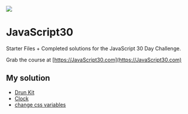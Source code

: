 ﻿![](https://javascript30.com/images/JS3-social-share.png)

# JavaScript30

Starter Files + Completed solutions for the JavaScript 30 Day Challenge.

Grab the course at [https://JavaScript30.com](https://JavaScript30.com)

## My solution
- [Drun Kit](https://obadamoustafa.github.io/JavaScript30/01%20-%20JavaScript%20Drum%20Kit/)
- [Clock](https://obadamoustafa.github.io/JavaScript30/02%20-%20JS%20and%20CSS%20Clock/)
- [change css variables](https://obadamoustafa.github.io/JavaScript30/03%20-%20CSS%20Variables/)

